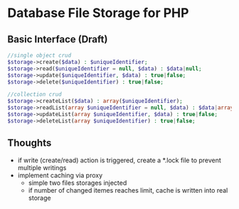 # Database File Storage for PHP

## Basic Interface (Draft)

```php
//single object crud
$storage->create($data) : $uniqueIdentifier;
$storage->read($uniqueIdentifier = null, $data) : $data|null;
$storage->update($uniqueIdentifier, $data) : true|false;
$storage->delete($uniqueIdentifier) : true|false;

//collection crud
$storage->createList($data) : array($uniqueIdentifier);
$storage->readList(array $uniqueIdentifier = null, $data) : $data|array;
$storage->updateList(array $uniqueIdentifier, $data) : true|false;
$storage->deleteList(array $uniqueIdentifier) : true|false;
```

## Thoughts

* if write (create/read) action is triggered, create a *.lock file to prevent multiple writings
* implement caching via proxy
    * simple two files storages injected
    * if number of changed itemes reaches limit, cache is written into real storage
